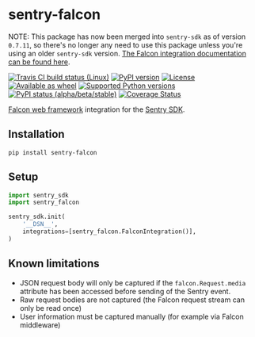 # sentry-falcon

NOTE: This package has now been merged into `sentry-sdk` as of version `0.7.11`, so there's no longer any need to use this package unless you're using an older `sentry-sdk` version. [The Falcon integration documentation can be found here](https://docs.sentry.io/platforms/python/falcon/).

[![Travis CI build status (Linux)](https://travis-ci.org/jmagnusson/sentry-falcon.svg?branch=master)](https://travis-ci.org/jmagnusson/sentry-falcon)
[![PyPI version](https://img.shields.io/pypi/v/sentry-falcon.svg)](https://pypi.python.org/pypi/sentry-falcon/)
[![License](https://img.shields.io/pypi/l/sentry-falcon.svg)](https://pypi.python.org/pypi/sentry-falcon/)
[![Available as wheel](https://img.shields.io/pypi/wheel/sentry-falcon.svg)](https://pypi.python.org/pypi/sentry-falcon/)
[![Supported Python versions](https://img.shields.io/pypi/pyversions/sentry-falcon.svg)](https://pypi.python.org/pypi/sentry-falcon/)
[![PyPI status (alpha/beta/stable)](https://img.shields.io/pypi/status/sentry-falcon.svg)](https://pypi.python.org/pypi/sentry-falcon/)
[![Coverage Status](https://coveralls.io/repos/github/jmagnusson/sentry-falcon/badge.svg?branch=master)](https://coveralls.io/github/jmagnusson/sentry-falcon?branch=master)

[Falcon web framework](https://falconframework.org/) integration for the [Sentry SDK](https://docs.sentry.io/error-reporting/quickstart/?platform=python).

## Installation

```
pip install sentry-falcon
```

## Setup

```python
import sentry_sdk
import sentry_falcon

sentry_sdk.init(
    '__DSN__',
    integrations=[sentry_falcon.FalconIntegration()],
)
```

## Known limitations

- JSON request body will only be captured if the `falcon.Request.media` attribute has been accessed before sending of the Sentry event.
- Raw request bodies are not captured (the Falcon request stream can only be read once)
- User information must be captured manually (for example via Falcon middleware)
